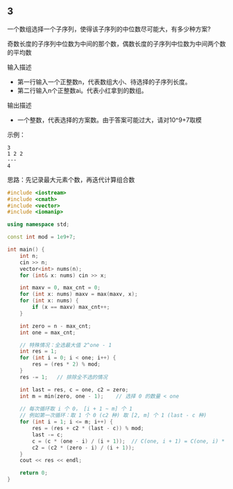 ## 3

一个数组选择一个子序列，使得该子序列的中位数尽可能大，有多少种方案?

奇数长度的子序列中位数为中间的那个数，偶数长度的子序列中位数为中间两个数的平均数

输入描述
- 第一行输入一个正整数n，代表数组大小、待选择的子序列长度。
- 第二行输入n个正整数ai。代表小红拿到的数组。

输出描述
- 一个整数，代表选择的方案数。由于答案可能过大，请对10^9+7取模

示例：

```
3
1 2 2
---
4
```

思路：先记录最大元素个数，再迭代计算组合数

```cpp
#include <iostream>
#include <cmath>
#include <vector>
#include <iomanip>

using namespace std;

const int mod = 1e9+7;

int main() {
    int n;
    cin >> n;
    vector<int> nums(n);
    for (int& x: nums) cin >> x;

    int maxv = 0, max_cnt = 0;
    for (int x: nums) maxv = max(maxv, x);
    for (int x: nums) {
        if (x == maxv) max_cnt++;
    }

    int zero = n - max_cnt;
    int one = max_cnt;

    // 特殊情况：全选最大值 2^one - 1
    int res = 1;
    for (int i = 0; i < one; i++) {
        res = (res * 2) % mod;
    }
    res -= 1;   // 排除全不选的情况

    int last = res, c = one, c2 = zero;
    int m = min(zero, one - 1);    // 选择 0 的数量 < one
    
    // 每次循环取 i 个 0， [i + 1 ~ m] 个 1
    // 例如第一次循环：取 1 个 0 (c2 种) 取 [2, m] 个 1 (last - c 种)
    for (int i = 1; i <= m; i++) {
        res = (res + c2 * (last - c)) % mod;
        last -= c;
        c = (c * (one - i) / (i + 1));  // C(one, i + 1) = C(one, i) * (one - i) / (i + 1)
        c2 = (c2 * (zero - i) / (i + 1));
    }
    cout << res << endl;

    return 0;
}
```